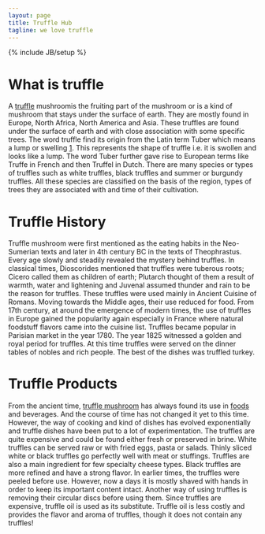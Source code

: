 ```yaml
---
layout: page
title: Truffle Hub
tagline: we love truffle
---
```

{% include JB/setup %}

# What is truffle


A [truffle](http://trufflehub.com "Truffle") mushroomis the fruiting part of the mushroom or is a kind of mushroom that stays under the surface of earth. They are mostly found in Europe, North Africa, North America and Asia. These truffles are found under the surface of earth and with close association with some specific trees. The word truffle find its origin from the Latin term Tuber which means a lump or swelling [1](http://en.wikipedia.org/wiki/Truffle "Truffle"). This represents the shape of truffle i.e. it is swollen and looks like a lump. The word Tuber further gave rise to European terms like Truffe in French and then Truffel in Dutch. There are many species or types of truffles such as white truffles, black truffles and summer or burgundy truffles. All these species are classified on the basis of the region, types of trees they are associated with and time of their cultivation.

# Truffle History


Truffle mushroom were first mentioned as the eating habits in the Neo-Sumerian texts and later in 4th century BC in the texts of Theophrastus. Every age slowly and steadily revealed the mystery behind truffles. In classical times, Dioscorides mentioned that truffles were tuberous roots; Cicero called them as children of earth; Plutarch thought of them a result of warmth, water and lightening and Juvenal assumed thunder and rain to be the reason for truffles. These truffles were used mainly in Ancient Cuisine of Romans. Moving towards the Middle ages, their use reduced for food. From 17th century, at around the emergence of modern times, the use of truffles in Europe gained the popularity again especially in France where natural foodstuff flavors came into the cuisine list. Truffles became popular in Parisian market in the year 1780. The year 1825 witnessed a golden and royal period for truffles. At this time truffles were served on the dinner tables of nobles and rich people. The best of the dishes was truffled turkey.


# Truffle Products


From the ancient time, [truffle mushroom](http://trufflehub.com "Truffle Mushroom") has always found its use in [foods](truffles-perfect-natural-medicinal-food.html "Truffle: The Perfect Natural Medicinal Food") and beverages. And the course of time has not changed it yet to this time. However, the way of cooking and kind of dishes has evolved exponentially and truffle dishes have been put to a lot of experimentation. The truffles are quite expensive and could be found either fresh or preserved in brine. White truffles can be served raw or with fried eggs, pasta or salads. Thinly sliced white or black truffles go perfectly well with meat or stuffings. Truffles are also a main ingredient for few specialty cheese types. Black truffles are more refined and have a strong flavor. In earlier times, the truffles were peeled before use. However, now a days it is mostly shaved with hands in order to keep its important content intact. Another way of using truffles is removing their circular discs before using them. Since truffles are expensive, truffle oil is used as its substitute. Truffle oil is less costly and provides the flavor and aroma of truffles, though it does not contain any truffles!
